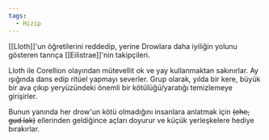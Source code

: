 ```yaml
---
tags:
  - Hizip
---  
```

  
[[Lloth]]'un öğretilerini reddedip, yerine Drowlara daha iyiliğin yolunu gösteren tanrıça [[Eilistrae]]'nin takipçileri.  
  
Lloth ile Corellion olayından mütevellit ok ve yay kullanmaktan sakınırlar. Ay ışığında dans edip ritüel yapmayı severler. Grup olarak, yılda bir kere, büyük bir ava çıkıp yeryüzündeki önemli bir kötülüğü/yaratığı temizlemeye girişirler.  
  
Bunun yanında her drow'un kötü olmadığını insanlara anlatmak için ~~(ehe, gud lak)~~ ellerinden geldiğince açları doyurur ve küçük yerleşkelere hediye bırakırlar.